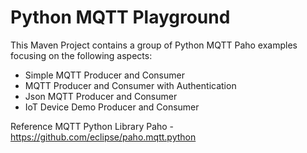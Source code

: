 # Python MQTT Playground

This Maven Project contains a group of Python MQTT Paho examples focusing on the following aspects:

- Simple MQTT Producer and Consumer
- MQTT Producer and Consumer with Authentication
- Json MQTT Producer and Consumer
- IoT Device Demo Producer and Consumer

Reference MQTT Python Library Paho - https://github.com/eclipse/paho.mqtt.python